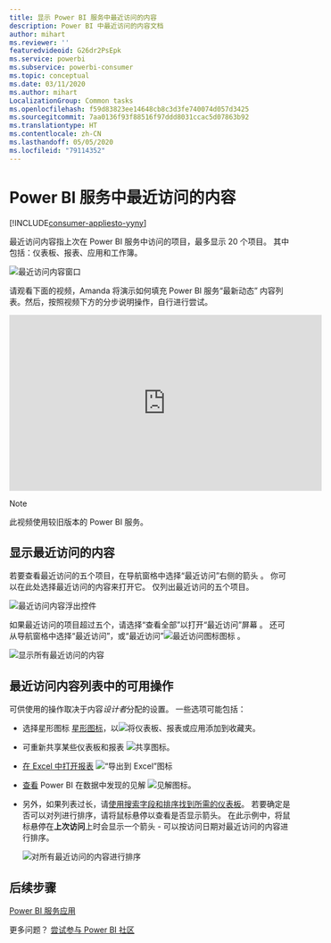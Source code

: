 ```yaml
---
title: 显示 Power BI 服务中最近访问的内容
description: Power BI 中最近访问的内容文档
author: mihart
ms.reviewer: ''
featuredvideoid: G26dr2PsEpk
ms.service: powerbi
ms.subservice: powerbi-consumer
ms.topic: conceptual
ms.date: 03/11/2020
ms.author: mihart
LocalizationGroup: Common tasks
ms.openlocfilehash: f59d83823ee14648cb8c3d3fe740074d057d3425
ms.sourcegitcommit: 7aa0136f93f88516f97ddd8031ccac5d07863b92
ms.translationtype: HT
ms.contentlocale: zh-CN
ms.lasthandoff: 05/05/2020
ms.locfileid: "79114352"
---
```

# <a name="recent-content-in-the-power-bi-service"></a>Power BI 服务中**最近访问的**内容

[!INCLUDE[consumer-appliesto-yyny](../includes/consumer-appliesto-yyny.md)]

最近访问内容指上次在 Power BI 服务中访问的项目，最多显示 20 个项目。  其中包括：仪表板、报表、应用和工作簿。

![最近访问内容窗口](./media/end-user-recent/power-bi-recent.png)

请观看下面的视频，Amanda 将演示如何填充 Power BI 服务“最新动态”  内容列表。然后，按照视频下方的分步说明操作，自行进行尝试。

<iframe width="560" height="315" src="https://www.youtube.com/embed/G26dr2PsEpk" frameborder="0" allowfullscreen></iframe>

> [!NOTE]
> 此视频使用较旧版本的 Power BI 服务。

## <a name="display-recent-content"></a>显示最近访问的内容
若要查看最近访问的五个项目，在导航窗格中选择“最近访问”右侧的箭头  。  你可以在此处选择最近访问的内容来打开它。 仅列出最近访问的五个项目。

![最近访问内容浮出控件](./media/end-user-recent/power-bi-recent-flyout.png)

如果最近访问的项目超过五个，请选择“查看全部”以打开“最近访问”屏幕  。 还可从导航窗格中选择“最近访问”，或“最近访问”![最近访问图标](./media/end-user-recent/power-bi-icon.png)图标  。

![显示所有最近访问的内容](./media/end-user-recent/power-bi-recent.png)

## <a name="actions-available-from-the-recent-content-list"></a>**最近访问**内容列表中的可用操作
可供使用的操作取决于内容*设计者*分配的设置。 一些选项可能包括：
* 选择星形图标 [星形图标](end-user-favorite.md)，以![将仪表板、报表或应用添加到收藏夹](./media/end-user-shared-with-me/power-bi-star-icon.png)。
* 可重新共享某些仪表板和报表  ![共享图标](./media/end-user-shared-with-me/power-bi-share-icon-new.png)。
* [在 Excel 中打开报表](end-user-export.md) ![“导出到 Excel”图标](./media/end-user-shared-with-me/power-bi-excel.png) 
* [查看](end-user-insights.md) Power BI 在数据中发现的见解 ![见解图标](./media/end-user-shared-with-me/power-bi-insights.png)。
* 另外，如果列表过长，请[使用搜索字段和排序找到所需的仪表板](end-user-search-sort.md)。 若要确定是否可以对列进行排序，请将鼠标悬停以查看是否显示箭头。 在此示例中，将鼠标悬停在**上次访问**上时会显示一个箭头 - 可以按访问日期对最近访问的内容进行排序。 

    ![对所有最近访问的内容进行排序](./media/end-user-recent/power-bi-recent-sort.png)


## <a name="next-steps"></a>后续步骤
[Power BI 服务应用](end-user-apps.md)

更多问题？ [尝试参与 Power BI 社区](https://community.powerbi.com/)

